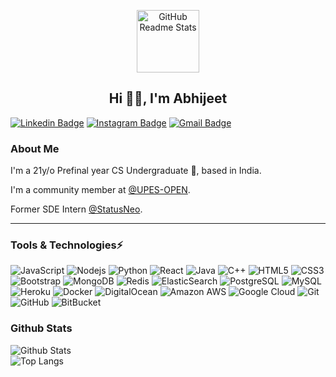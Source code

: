 <p align="center">
 <img width="100px" src="https://avatars.githubusercontent.com/u/35054601?s=460&u=ab959c2004b5cafe6c1c4a61063e1975ec5c51c9&v=4" align="center" alt="GitHub Readme Stats" />
 <h2 align="center">Hi 👋🏽, I'm Abhijeet</h2>
</p>

[![Linkedin Badge](https://img.shields.io/badge/-kudoabhijeet-blue?style=flat-square&logo=Linkedin&logoColor=white&link=https://www.linkedin.com/in/KudoAbhijeet/)](https://www.linkedin.com/in/KudoAbhijeet/)
[![Instagram Badge](https://img.shields.io/badge/-kudoabhijeet-purple?style=flat-square&logo=instagram&logoColor=white&link=https://instagram.com/kudoabhijeet/)](https://instagram.com/kudoabhijeet)
[![Gmail Badge](https://img.shields.io/badge/-abhi.prasad16@gmail.com-c14438?style=flat-square&logo=Gmail&logoColor=white&link=mailto:abhi.prasad16@gmail.com)](mailto:abhi.prasad16@gmail.com)

### About Me

I'm a 21y/o Prefinal year CS Undergraduate 🚀, based in India. 

I'm a community member at [@UPES-OPEN](https://github.com/upes-open).

Former SDE Intern [@StatusNeo](https://www.statusneo.com).

<hr>

### Tools & Technologies⚡

![JavaScript](https://img.shields.io/badge/-JavaScript-black?style=flat-square&logo=javascript)
![Nodejs](https://img.shields.io/badge/-Nodejs-black?style=flat-square&logo=Node.js)
![Python](https://img.shields.io/badge/-Python-black?style=flat-square&logo=Python)
![React](https://img.shields.io/badge/-React-black?style=flat-square&logo=react)
![Java](https://img.shields.io/badge/-java-E34A86?style=flat-square&logo=java)
![C++](https://img.shields.io/badge/-C++-00599C?style=flat-square&logo=c)
![HTML5](https://img.shields.io/badge/-HTML5-E34F26?style=flat-square&logo=html5&logoColor=white)
![CSS3](https://img.shields.io/badge/-CSS3-1572B6?style=flat-square&logo=css3)
![Bootstrap](https://img.shields.io/badge/-Bootstrap-563D7C?style=flat-square&logo=bootstrap)
![MongoDB](https://img.shields.io/badge/-MongoDB-black?style=flat-square&logo=mongodb)
![Redis](https://img.shields.io/badge/-Redis-black?style=flat-square&logo=Redis)
![ElasticSearch](https://img.shields.io/badge/-ElasticSearch-005571?style=flat-square&logo=elasticsearch)
![PostgreSQL](https://img.shields.io/badge/-PostgreSQL-336791?style=flat-square&logo=postgresql)
![MySQL](https://img.shields.io/badge/-MySQL-black?style=flat-square&logo=mysql)
![Heroku](https://img.shields.io/badge/-Heroku-430098?style=flat-square&logo=heroku)
![Docker](https://img.shields.io/badge/-Docker-black?style=flat-square&logo=docker)
![DigitalOcean](https://img.shields.io/badge/-Digital%20Ocean-darkblue?style=flat-square&logo=digitalocean)
![Amazon AWS](https://img.shields.io/badge/Amazon%20AWS-232F3E?style=flat-square&logo=amazon-aws)
![Google Cloud](https://img.shields.io/badge/Google%20Cloud-black?style=flat-square&logo=google-cloud)
![Git](https://img.shields.io/badge/-Git-black?style=flat-square&logo=git)
![GitHub](https://img.shields.io/badge/-GitHub-181717?style=flat-square&logo=github)
![BitBucket](https://img.shields.io/badge/-BitBucket-darkblue?style=flat-square&logo=bitbucket)


### Github Stats
![Github Stats](https://github-readme-stats.vercel.app/api?username=kudoabhijeet&count_private=true&show_icons=true&include_all_commits=true&theme=tokyonight)
<br>
![Top Langs](https://github-readme-stats.vercel.app/api/top-langs/?username=kudoabhijeet&hide=TeX@&layout=compact)
